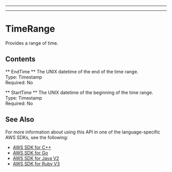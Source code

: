 --------

--------

# TimeRange<a name="API_TimeRange"></a>

Provides a range of time\.

## Contents<a name="API_TimeRange_Contents"></a>

 ** EndTime **   <a name="Kendra-Type-TimeRange-EndTime"></a>
The UNIX datetime of the end of the time range\.  
Type: Timestamp  
Required: No

 ** StartTime **   <a name="Kendra-Type-TimeRange-StartTime"></a>
The UNIX datetime of the beginning of the time range\.  
Type: Timestamp  
Required: No

## See Also<a name="API_TimeRange_SeeAlso"></a>

For more information about using this API in one of the language\-specific AWS SDKs, see the following:
+  [ AWS SDK for C\+\+](https://docs.aws.amazon.com/goto/SdkForCpp/kendra-2019-02-03/TimeRange) 
+  [ AWS SDK for Go](https://docs.aws.amazon.com/goto/SdkForGoV1/kendra-2019-02-03/TimeRange) 
+  [ AWS SDK for Java V2](https://docs.aws.amazon.com/goto/SdkForJavaV2/kendra-2019-02-03/TimeRange) 
+  [ AWS SDK for Ruby V3](https://docs.aws.amazon.com/goto/SdkForRubyV3/kendra-2019-02-03/TimeRange) 